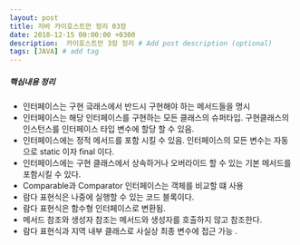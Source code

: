 ```yaml
---
layout: post
title: 자바 카이호스트만 정리 03장
date: 2018-12-15 00:00:00 +0300
description:  카이호스트만 3장 정리 # Add post description (optional)
tags: [JAVA] # add tag
---
```

##### 핵심내용 정리   
- 인터페이스는 구현 긐래스에서 반드시 구현해야 하는 메서드들을 명시
- 인터페이스는 해당 인터페이스를 구현하는 모든 클래스의 슈퍼타입. 구현클래스의 인스턴스를 인터페이스 타입 변수에 할당 할 수 있음.
- 인터페이스에는 정적 메서드를 포함 시킬 수 있음. 인터페이스의 모든 변수는 자동으로 static 이자 final 이다.
- 인터페이스에는 구현 클래스에서 상속하거나 오버라이드 할 수 있는 기본 메서드를 포함시킬 수 있다.
- Comparable과 Comparator 인터페이스는 객체를 비교할 떄 사용
- 람다 표현식은 나중에 실행할 수 있는 코드 블록이다.
- 람다 표현식은 함수형 인터페이스로 변환됨.
- 메서드 참조와 생성자 참조는 메서드와 생성자를 호출하지 않고 참조한다.
- 람다 표현식과 지역 내부 클래스로 사실상 최종 변수에 접근 가능 .
